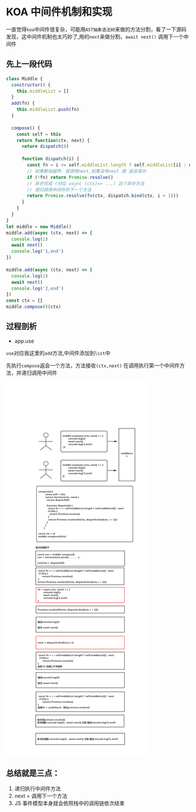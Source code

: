 # KOA 中间件机制和实现

一直觉得`koa`中间件很复杂，可能用`AST抽象语法树`来做的方法分割，看了一下源码发现，这中间件机制也太巧妙了,用的`next`来做分割，`await next()` 调用下一个中间件

## 先上一段代码

```js
class Middle {
  constructor() {
    this.middleList = []
  }
  add(fn) {
    this.middleList.push(fn)
  }

  compose() {
    const self = this
    return function(ctx, next) {
      return dispatch(0)

      function dispatch(i) {
        const fn = i <= self.middleList.length ? self.middleList[i] : next
        // 如果数组越界，就调用next,如果没有next 就 返会成功
        if (!fn) return Promise.resolve()
        // 异步完成 (对应 async (ctx)=> ...) 这个异步方法
        // 递归调用中间件的下一个方法
        return Promise.resolve(fn(ctx, dispatch.bind(ctx, i + 1)))
      }
    }
  }
}
let middle = new Middle()
middle.add(async (ctx, next) => {
  console.log(1)
  await next()
  console.log('1,end')
})

middle.add(async (ctx, next) => {
  console.log(2)
  await next()
  console.log('2,end')
})
const ctx = {}
middle.compose()(ctx)
```
## 过程剖析
- app.use

`use`对应我这里的`add`方法,中间件添加到`list`中

先执行`compose`返会一个方法，方法接收`(ctx,next)` 在调用执行第一个中间件方法，并递归调用中间件


!['koa中间件'](/imgs/koa_middle.jpg)


## 总结就是三点：

1. 递归执行中间件方法
2. next = 调用下一个方法
3. JS 事件模型本身就会依照栈中的调用链依次结束
